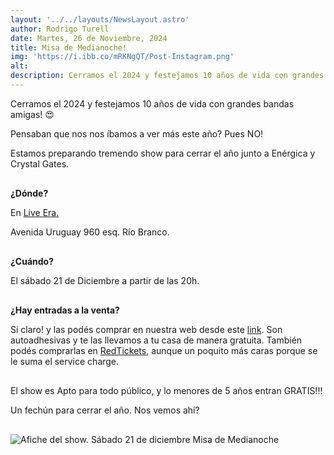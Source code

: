 ```yaml
---
layout: '../../layouts/NewsLayout.astro'
author: Rodrigo Turell
date: Martes, 26 de Noviembre, 2024
title: Misa de Medianoche!
img: 'https://i.ibb.co/mRKNgQT/Post-Instagram.png'
alt:  
description: Cerramos el 2024 y festejamos 10 años de vida con grandes bandas amigas. Pensaban que nos nos íbamos a ver más este año?...
---
```


<div class="row">
	<p> Cerramos el 2024 y festejamos 10 años de vida con grandes bandas amigas! 😍 </p>
	<p>Pensaban que nos nos íbamos a ver más este año? Pues NO!</p>
	<p>Estamos preparando tremendo show para cerrar el año junto a Enérgica y Crystal Gates.</p>
</div>

<div class="row">
	<p><b>¿Dónde?</b></p>
	<p>En <a target="_blank" href="https://www.google.com/maps/place/Live+Era/@-34.9034869,-56.1983776,17z/data=!3m1!4b1!4m6!3m5!1s0x959f81b3a96af12b:0x673dc8180f1089bf!8m2!3d-34.9034869!4d-56.1958027!16s%2Fg%2F11sjytjhwq?entry=ttu&g_ep=EgoyMDI0MTEyNC4xIKXMDSoASAFQAw%3D%3D">Live Era.</a></p>
	<p>Avenida Uruguay 960 esq. Río Branco.</p>
</div>

<div class="row">
	<p><b>¿Cuándo?</b></p>
	<p>	El sábado 21 de Diciembre a partir de las 20h.</p>
</div>

<div class="row">
	<p><b> ¿Hay entradas a la venta? </b></p>
	<p>Si claro! y las podés comprar en nuestra web desde este <a href="https://blacksmokeuy.myshopify.com/products/misa-de-medianoche">link</a>. Son autoadhesivas y te las llevamos a tu casa de manera gratuita.
	También podés comprarlas en <a href="	https://redtickets.uy/evento/MISA-DE-MEDIANOCHE--2112--Live-Era/18103/">RedTickets</a>, aunque un poquito más caras porque se le suma el service charge.</p>
</div>

<div class="row">
	<p>El show es Apto para todo público, y lo menores de 5 años entran GRATIS!!!</p>
	<p>Un fechún para cerrar el año. Nos vemos ahí?</p>
</div>


![Afiche del show. Sábado 21 de diciembre Misa de Medianoche](https://i.ibb.co/mRKNgQT/Post-Instagram.png)

<style>

	.row {
		margin-bottom: 30px;
	}

    a  {
        color: var(--color-link);
    }

</style>

